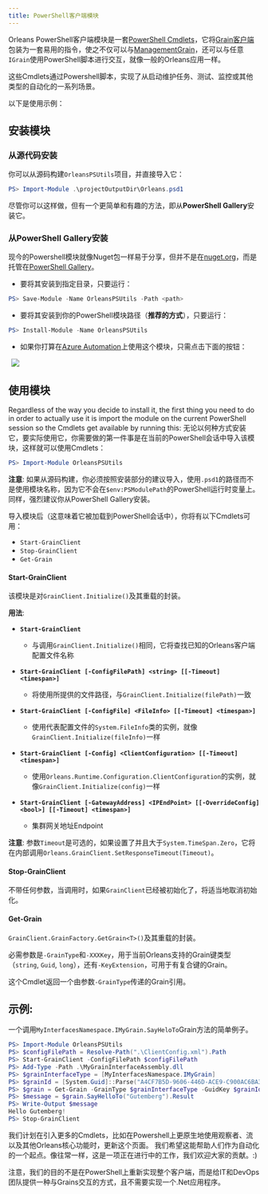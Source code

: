 ```yaml
---
title: PowerShell客户端模块
---
```


Orleans PowerShell客户端模块是一套[PowerShell Cmdlets](https://docs.microsoft.com/zh-cn/powershell/scripting/developer/cmdlet/cmdlet-overview?view=powershell-7.2)，它将[Grain客户端](https://github.com/dotnet/orleans/blob/master/src/Orleans/Core/GrainClient.cs)包装为一套易用的指令，使之不仅可以与[ManagementGrain](https://github.com/dotnet/orleans/blob/master/src/Orleans.Runtime/Core/ManagementGrain.cs)，还可以与任意`IGrain`使用PowerShell脚本进行交互，就像一般的Orleans应用一样。

这些Cmdlets通过Powershell脚本，实现了从启动维护任务、测试、监控或其他类型的自动化的一系列场景。

以下是使用示例：

## 安装模块

### 从源代码安装
你可以从源码构建`OrleansPSUtils`项目，并直接导入它：

``` powershell
PS> Import-Module .\projectOutputDir\Orleans.psd1

```

尽管你可以这样做，但有一个更简单和有趣的方法，即从**PowerShell Gallery**安装它。

### 从PowerShell Gallery安装

现今的Powershell模块就像Nuget包一样易于分享，但并不是在[nuget.org](nuget.org)，而是托管在[PowerShell Gallery](https://www.powershellgallery.com/)。

* 要将其安装到指定目录，只要运行：

``` powershell
PS> Save-Module -Name OrleansPSUtils -Path <path>

```

* 要将其安装到你的PowerShell模块路径（**推荐的方式**），只要运行：

``` powershell
PS> Install-Module -Name OrleansPSUtils

```

* 如果你打算在[Azure Automation](https://azure.microsoft.com/en-us/services/automation/)上使用这个模块，只需点击下面的按钮：
<button style="border:none;background-image:none; background-color:transparent " type="button" title="Deploy this module to Azure Automation." onclick="window.open('https://www.powershellgallery.com/packages/Orleans/DeployItemToAzureAutomation?itemType=PSModule', target = '_blank')">
	<img src="https://www.powershellgallery.com/Content/Images/DeployToAzureAutomationButton.png">
</button>

## 使用模块

Regardless of the way you decide to install it, the first thing you need to do in order to actually use it is import the module on the current PowerShell session so the Cmdlets get available by running this:
无论以何种方式安装它，要实际使用它，你需要做的第一件事是在当前的PowerShell会话中导入该模块，这样就可以使用Cmdlets：

``` powershell
PS> Import-Module OrleansPSUtils
```

**注意**:
如果从源码构建，你必须按照安装部分的建议导入，使用`.psd1`的路径而不是使用模块名称，因为它不会在`$env:PSModulePath`的PowerShell运行时变量上。
同样，强烈建议你从PowerShell Gallery安装。

导入模块后（这意味着它被加载到PowerShell会话中），你将有以下Cmdlets可用：

* `Start-GrainClient`
* `Stop-GrainClient`
* `Get-Grain`

#### Start-GrainClient

该模块是对`GrainClient.Initialize()`及其重载的封装。

**用法**:

* __`Start-GrainClient`__

  * 与调用`GrainClient.Initialize()`相同，它将查找已知的Orleans客户端配置文件名称

* __`Start-GrainClient [-ConfigFilePath] <string> [[-Timeout] <timespan>]`__

  * 将使用所提供的文件路径，与`GrainClient.Initialize(filePath)`一致

* __`Start-GrainClient [-ConfigFile] <FileInfo> [[-Timeout] <timespan>]`__

  * 使用代表配置文件的`System.FileInfo`类的实例，就像`GrainClient.Initialize(fileInfo)`一样

* __`Start-GrainClient [-Config] <ClientConfiguration> [[-Timeout] <timespan>]`__

  * 使用`Orleans.Runtime.Configuration.ClientConfiguration`的实例，就像`GrainClient.Initialize(config)`一样

* __`Start-GrainClient [-GatewayAddress] <IPEndPoint> [[-OverrideConfig] <bool>] [[-Timeout] <timespan>]`__

  * 集群网关地址Endpoint


**注意**:
参数`Timeout`是可选的，如果设置了并且大于`System.TimeSpan.Zero`，它将在内部调用`Orleans.GrainClient.SetResponseTimeout(Timeout)`。

#### Stop-GrainClient

不带任何参数，当调用时，如果`GrainClient`已经被初始化了，将适当地取消初始化。

#### Get-Grain

`GrainClient.GrainFactory.GetGrain<T>()`及其重载的封装。

必需参数是`-GrainType`和`-XXXKey`，用于当前Orleans支持的Grain键类型（`string`, `Guid`, `long`），还有`-KeyExtension`，可用于有复合键的Grain。

这个Cmdlet返回一个由参数`-GrainType`传递的Grain引用。

## 示例:

一个调用`MyInterfacesNamespace.IMyGrain.SayHeloTo`Grain方法的简单例子。

``` powershell
PS> Import-Module OrleansPSUtils
PS> $configFilePath = Resolve-Path(".\ClientConfig.xml").Path
PS> Start-GrainClient -ConfigFilePath $configFilePath
PS> Add-Type -Path .\MyGrainInterfaceAssembly.dll
PS> $grainInterfaceType = [MyInterfacesNamespace.IMyGrain]
PS> $grainId = [System.Guid]::Parse("A4CF7B5D-9606-446D-ACE9-C900AC6BA3AD")
PS> $grain = Get-Grain -GrainType $grainInterfaceType -GuidKey $grainId
PS> $message = $grain.SayHelloTo("Gutemberg").Result
PS> Write-Output $message
Hello Gutemberg!
PS> Stop-GrainClient
```

我们计划在引入更多的Cmdlets，比如在Powershell上更原生地使用观察者、流以及其他Orleans核心功能时，更新这个页面。
我们希望这能帮助人们作为自动化的一个起点。像往常一样，这是一项正在进行中的工作，我们欢迎大家的贡献。:)

注意，我们的目的不是在PowerShell上重新实现整个客户端，而是给IT和DevOps团队提供一种与Grains交互的方式，且不需要实现一个.Net应用程序。